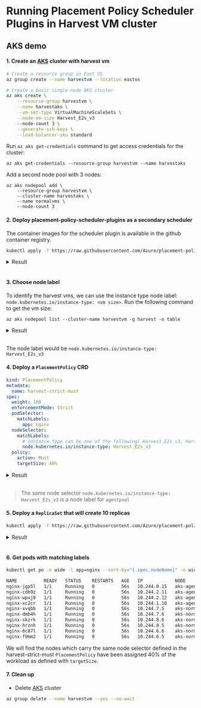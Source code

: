 # Running Placement Policy Scheduler Plugins in Harvest VM cluster

## AKS demo

#### 1. Create an [AKS](https://docs.microsoft.com/en-us/azure/aks/) cluster with harvest vm

```sh
# Create a resource group in East US
az group create --name harvestvm --location eastus

# Create a basic single-node AKS cluster
az aks create \
    --resource-group harvestvm \
    --name harvestaks \
    --vm-set-type VirtualMachineScaleSets \
    --node-vm-size Harvest_E2s_v3
    --node-count 3 \
    --generate-ssh-keys \
    --load-balancer-sku standard
```

Run `az aks get-credentials` command to get access credentials for the cluster:

```
az aks get-credentials --resource-group harvestvm --name harvestaks
```

Add a second node pool with 3 nodes:

```
az aks nodepool add \
    --resource-group harvestvm \
    --cluster-name harvestaks \
    --name normalvms \
    --node-count 3
```

#### 2. Deploy placement-policy-scheduler-plugins as a secondary scheduler

The container images for the scheduler plugin is available in the github container registry.

```bash
kubectl apply -f https://raw.githubusercontent.com/Azure/placement-policy-scheduler-plugins/main/deploy/kube-scheduler-configuration.yml
```

<details>
<summary>Result</summary>

```
customresourcedefinition.apiextensions.k8s.io/placementpolicies.placement-policy.scheduling.x-k8s.io created
configmap/pp-scheduler-config created
clusterrole.rbac.authorization.k8s.io/pp-plugins-scheduler created
clusterrolebinding.rbac.authorization.k8s.io/pp-plugins-scheduler created
rolebinding.rbac.authorization.k8s.io/pp-plugins-scheduler-as-kube-scheduler created
clusterrolebinding.rbac.authorization.k8s.io/pp-plugins-scheduler-as-kube-scheduler created
serviceaccount/pp-plugins-scheduler created
deployment.apps/pp-plugins-scheduler created

```
</details><br/>

#### 3. Choose node label

To identify the harvest vms, we can use the instance type node label: `node.kubernetes.io/instance-type: <vm size>`.  Run the following command to get the vm size:

 ```
 az aks nodepool list --cluster-name harvestvm -g harvest -o table
 ```

 <details>
 <summary>Result</summary>

 ```
 Name       OsType    KubernetesVersion    VmSize           Count    MaxPods    ProvisioningState    Mode
---------  --------  -------------------  ---------------  -------  ---------  -------------------  ------
agentpool  Linux     1.22.2               Harvest_E2s_v3   3        110        Succeeded            System
normalvms  Linux     1.22.2               Standard_D2s_v3  3        110        Succeeded            System

 ```
 </details><br/>

 The node label would be `node.kubernetes.io/instance-type: Harvest_E2s_v3`

#### 4. Deploy a `PlacementPolicy` CRD

```yaml
kind: PlacementPolicy
metadata:
  name: harvest-strict-must
spec:
  weight: 100
  enforcementMode: Strict
  podSelector:
    matchLabels:
      app: nginx
  nodeSelector:
    matchLabels:
      # instance type can be one of the following( Harvest_E2s_v3, Harvest_E4s_v3, Harvest_E8s_v3)
      node.kubernetes.io/instance-type: Harvest_E2s_v3
  policy:
    action: Must
    targetSize: 40%
```

<details>
<summary>Result</summary>

```
placementpolicy.placement-policy.scheduling.x-k8s.io/harvest-strict-must created
```
</details><br/>

>The same node selector `node.kubernetes.io/instance-type: Harvest_E2s_v3` is a node label for `agentpool` 

#### 5. Deploy a `ReplicaSet` that will create 10 replicas

```sh
kubectl apply -f https://raw.githubusercontent.com/Azure/placement-policy-scheduler-plugins/main/examples/demo_replicaset.yml
```

<details>
<summary>Result</summary>

```
replicaset.apps/nginx created
```
</details><br/>

#### 6. Get pods with matching labels

```sh
kubectl get po -o wide -l app=nginx --sort-by="{.spec.nodeName}" -o wide

NAME          READY   STATUS    RESTARTS   AGE   IP            NODE                                NOMINATED NODE   READINESS GATES
nginx-jgp5l   1/1     Running   0          56s   10.244.0.15   aks-agentpool-33997223-vmss000000   <none>           <none>
nginx-cdb9z   1/1     Running   0          56s   10.244.2.11   aks-agentpool-33997223-vmss000001   <none>           <none>
nginx-wpxj9   1/1     Running   0          56s   10.244.2.12   aks-agentpool-33997223-vmss000001   <none>           <none>
nginx-xc2cr   1/1     Running   0          56s   10.244.1.10   aks-agentpool-33997223-vmss000002   <none>           <none>
nginx-xvqbb   1/1     Running   0          56s   10.244.7.5    aks-normalvms-23099053-vmss000000   <none>           <none>
nginx-dmb4h   1/1     Running   0          56s   10.244.7.6    aks-normalvms-23099053-vmss000000   <none>           <none>
nginx-skzrk   1/1     Running   0          56s   10.244.8.6    aks-normalvms-23099053-vmss000001   <none>           <none>
nginx-hrznh   1/1     Running   0          56s   10.244.8.5    aks-normalvms-23099053-vmss000001   <none>           <none>
nginx-6c87l   1/1     Running   0          56s   10.244.6.6    aks-normalvms-23099053-vmss000002   <none>           <none>
nginx-f9mm2   1/1     Running   0          56s   10.244.6.5    aks-normalvms-23099053-vmss000002   <none>           <none>
```

We will find the nodes which carry the same node selector defined in the harvest-strict-must `PlacementPolicy` have been assigned 40% of the workload as defined with `targetSize`.

#### 7. Clean up

- Delete [AKS](https://docs.microsoft.com/en-us/azure/aks/) cluster

```bash
az group delete --name harvestvm --yes --no-wait
```